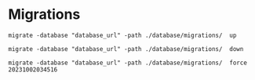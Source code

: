 # Migrations

```migrate -database "database_url" -path ./database/migrations/  up```

```migrate -database "database_url" -path ./database/migrations/  down ```

```migrate -database "database_url" -path ./database/migrations/  force 20231002034516```